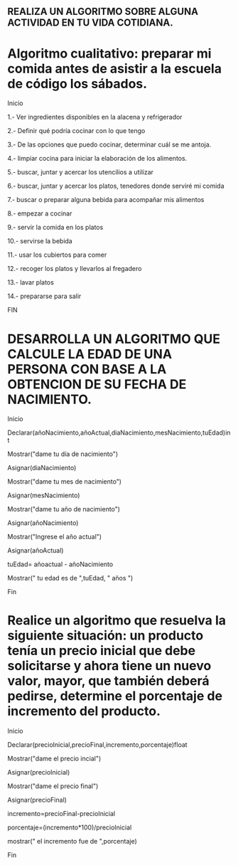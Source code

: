 ## REALIZA UN ALGORITMO SOBRE ALGUNA ACTIVIDAD EN TU VIDA COTIDIANA.


# Algoritmo cualitativo: preparar mi comida antes de asistir a la escuela de código los sábados. 


Inicio

1.- Ver ingredientes disponibles en la alacena y refrigerador

2.- Definir qué podría cocinar con lo que tengo

3.- De las opciones que puedo cocinar, determinar cuál se me antoja. 

4.- limpiar cocina para iniciar la elaboración de los alimentos.

5.- buscar, juntar  y acercar los utencilios a utilizar 

6.- buscar, juntar  y acercar los platos, tenedores donde serviré mi comida

7.- buscar o preparar alguna bebida para acompañar mis alimentos

8.- empezar a cocinar

9.- servir la comida en los platos

10.- servirse la bebida

11.- usar los cubiertos para comer

12.- recoger los platos y llevarlos al fregadero

13.- lavar platos

14.- prepararse para salir

FIN




# DESARROLLA UN ALGORITMO QUE CALCULE LA EDAD DE UNA PERSONA CON BASE A LA OBTENCION DE SU FECHA DE NACIMIENTO.

Inicio 

Declarar(añoNacimiento,añoActual,diaNacimiento,mesNacimiento,tuEdad)int

Mostrar("dame tu día de nacimiento")

Asignar(diaNacimiento)

Mostrar("dame tu mes de nacimiento")

Asignar(mesNacimiento)

Mostrar("dame tu año de nacimiento")

Asignar(añoNacimiento)

Mostrar("Ingrese el año actual")

Asignar(añoActual)

tuEdad= añoactual - añoNacimiento

Mostrar(" tu edad es de ",tuEdad, " años ")

Fin








# Realice un algoritmo que resuelva la siguiente situación: un producto tenía un precio inicial que debe solicitarse y ahora tiene un nuevo valor, mayor, que también deberá pedirse, determine el porcentaje de incremento del producto. 



Inicio

Declarar(precioInicial,precioFinal,incremento,porcentaje)float

Mostrar("dame el precio incial")

Asignar(precioInicial)

Mostrar("dame el precio final")

Asignar(precioFinal)

incremento=precioFinal-precioInicial

porcentaje=(incremento*100)/precioInicial

mostrar(" el incremento fue de  ",porcentaje)

Fin  

